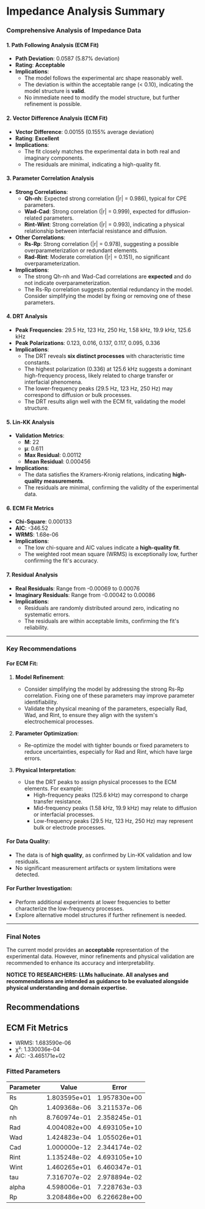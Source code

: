 # Impedance Analysis Summary

### Comprehensive Analysis of Impedance Data

#### 1. **Path Following Analysis (ECM Fit)**
   - **Path Deviation**: 0.0587 (5.87% deviation)
   - **Rating**: **Acceptable**
   - **Implications**:
     - The model follows the experimental arc shape reasonably well.
     - The deviation is within the acceptable range (< 0.10), indicating the model structure is **valid**.
     - No immediate need to modify the model structure, but further refinement is possible.

#### 2. **Vector Difference Analysis (ECM Fit)**
   - **Vector Difference**: 0.00155 (0.155% average deviation)
   - **Rating**: **Excellent**
   - **Implications**:
     - The fit closely matches the experimental data in both real and imaginary components.
     - The residuals are minimal, indicating a high-quality fit.

#### 3. **Parameter Correlation Analysis**
   - **Strong Correlations**:
     - **Qh-nh**: Expected strong correlation (|r| = 0.986), typical for CPE parameters.
     - **Wad-Cad**: Strong correlation (|r| = 0.999), expected for diffusion-related parameters.
     - **Rint-Wint**: Strong correlation (|r| = 0.993), indicating a physical relationship between interfacial resistance and diffusion.
   - **Other Correlations**:
     - **Rs-Rp**: Strong correlation (|r| = 0.978), suggesting a possible overparameterization or redundant elements.
     - **Rad-Rint**: Moderate correlation (|r| = 0.151), no significant overparameterization.
   - **Implications**:
     - The strong Qh-nh and Wad-Cad correlations are **expected** and do not indicate overparameterization.
     - The Rs-Rp correlation suggests potential redundancy in the model. Consider simplifying the model by fixing or removing one of these parameters.

#### 4. **DRT Analysis**
   - **Peak Frequencies**: 29.5 Hz, 123 Hz, 250 Hz, 1.58 kHz, 19.9 kHz, 125.6 kHz
   - **Peak Polarizations**: 0.123, 0.016, 0.137, 0.117, 0.095, 0.336
   - **Implications**:
     - The DRT reveals **six distinct processes** with characteristic time constants.
     - The highest polarization (0.336) at 125.6 kHz suggests a dominant high-frequency process, likely related to charge transfer or interfacial phenomena.
     - The lower-frequency peaks (29.5 Hz, 123 Hz, 250 Hz) may correspond to diffusion or bulk processes.
     - The DRT results align well with the ECM fit, validating the model structure.

#### 5. **Lin-KK Analysis**
   - **Validation Metrics**:
     - **M**: 22
     - **μ**: 0.611
     - **Max Residual**: 0.00112
     - **Mean Residual**: 0.000456
   - **Implications**:
     - The data satisfies the Kramers-Kronig relations, indicating **high-quality measurements**.
     - The residuals are minimal, confirming the validity of the experimental data.

#### 6. **ECM Fit Metrics**
   - **Chi-Square**: 0.000133
   - **AIC**: -346.52
   - **WRMS**: 1.68e-06
   - **Implications**:
     - The low chi-square and AIC values indicate a **high-quality fit**.
     - The weighted root mean square (WRMS) is exceptionally low, further confirming the fit's accuracy.

#### 7. **Residual Analysis**
   - **Real Residuals**: Range from -0.00069 to 0.00076
   - **Imaginary Residuals**: Range from -0.00042 to 0.00086
   - **Implications**:
     - Residuals are randomly distributed around zero, indicating no systematic errors.
     - The residuals are within acceptable limits, confirming the fit's reliability.

---

### Key Recommendations

#### For ECM Fit:
1. **Model Refinement**:
   - Consider simplifying the model by addressing the strong Rs-Rp correlation. Fixing one of these parameters may improve parameter identifiability.
   - Validate the physical meaning of the parameters, especially Rad, Wad, and Rint, to ensure they align with the system's electrochemical processes.

2. **Parameter Optimization**:
   - Re-optimize the model with tighter bounds or fixed parameters to reduce uncertainties, especially for Rad and Rint, which have large errors.

3. **Physical Interpretation**:
   - Use the DRT peaks to assign physical processes to the ECM elements. For example:
     - High-frequency peaks (125.6 kHz) may correspond to charge transfer resistance.
     - Mid-frequency peaks (1.58 kHz, 19.9 kHz) may relate to diffusion or interfacial processes.
     - Low-frequency peaks (29.5 Hz, 123 Hz, 250 Hz) may represent bulk or electrode processes.

#### For Data Quality:
- The data is of **high quality**, as confirmed by Lin-KK validation and low residuals.
- No significant measurement artifacts or system limitations were detected.

#### For Further Investigation:
- Perform additional experiments at lower frequencies to better characterize the low-frequency processes.
- Explore alternative model structures if further refinement is needed.

---

### Final Notes
The current model provides an **acceptable** representation of the experimental data. However, minor refinements and physical validation are recommended to enhance its accuracy and interpretability.

**NOTICE TO RESEARCHERS: LLMs hallucinate. All analyses and recommendations are intended as guidance to be evaluated alongside physical understanding and domain expertise.**

## Recommendations


## ECM Fit Metrics

* WRMS: 1.683590e-06
* χ²: 1.330036e-04
* AIC: -3.465171e+02

### Fitted Parameters

| Parameter | Value | Error |
|-----------|--------|--------|
| Rs | 1.803595e+01 | 1.957830e+00 |
| Qh | 1.409368e-06 | 3.211537e-06 |
| nh | 8.760974e-01 | 2.358245e-01 |
| Rad | 4.004082e+00 | 4.693105e+10 |
| Wad | 1.424823e-04 | 1.055026e+01 |
| Cad | 1.000000e-12 | 2.344174e-02 |
| Rint | 1.135248e-02 | 4.693105e+10 |
| Wint | 1.460265e+01 | 6.460347e-01 |
| tau | 7.316707e-02 | 2.978894e-02 |
| alpha | 4.598006e-01 | 7.228763e-03 |
| Rp | 3.208486e+00 | 6.226628e+00 |
